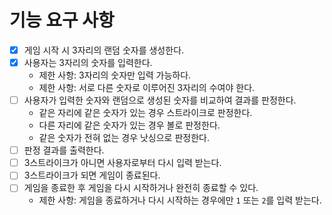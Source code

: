 # 기능 요구 사항

- [x] 게임 시작 시 3자리의 랜덤 숫자를 생성한다.
- [x] 사용자는 3자리의 숫자를 입력한다.
  - 제한 사항: 3자리의 숫자만 입력 가능하다.
  - 제한 사항: 서로 다른 숫자로 이루어진 3자리의 수여야 한다.
- [ ] 사용자가 입력한 숫자와 랜덤으로 생성된 숫자를 비교하여 결과를 판정한다.
  - 같은 자리에 같은 숫자가 있는 경우 스트라이크로 판정한다.
  - 다른 자리에 같은 숫자가 있는 경우 볼로 판정한다.
  - 같은 숫자가 전혀 없는 경우 낫싱으로 판정한다.
- [ ] 판정 결과를 출력한다.
- [ ] 3스트라이크가 아니면 사용자로부터 다시 입력 받는다.
- [ ] 3스트라이크가 되면 게임이 종료된다.
- [ ] 게임을 종료한 후 게임을 다시 시작하거나 완전히 종료할 수 있다.
  - 제한 사항: 게임을 종료하거나 다시 시작하는 경우에만 `1` 또는 `2`를 입력 받는다.

